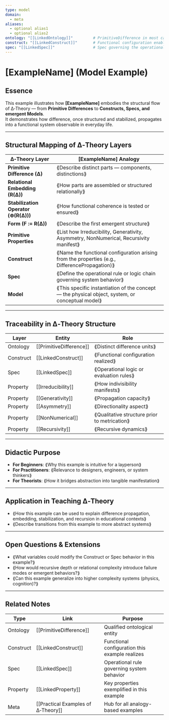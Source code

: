 ```yaml
---
type: model
domain:
  - meta
aliases:
  - optional alias1
  - optional alias2
ontology: "[[LinkedOntology]]"         # PrimitiveDifference in most cases
construct: "[[LinkedConstruct]]"       # Functional configuration enabled by properties
spec: "[[LinkedSpec]]"                 # Spec governing the operational logic
---
```


# [ExampleName] (Model Example)

## Essence

This example illustrates how **[ExampleName]** embodies the structural flow of ∆‑Theory — from **Primitive Differences** to **Constructs, Specs, and emergent Models**.  
It demonstrates how difference, once structured and stabilized, propagates into a functional system observable in everyday life.

---

## Structural Mapping of ∆‑Theory Layers

|∆‑Theory Layer|[ExampleName] Analogy|
|---|---|
|**Primitive Difference (∆)**|⟪Describe distinct parts — components, distinctions⟫|
|**Relational Embedding (R(∆))**|⟪How parts are assembled or structured relationally⟫|
|**Stabilization Operator (⊚(R(∆)))**|⟪How functional coherence is tested or ensured⟫|
|**Form (F := R(∆))**|⟪Describe the first emergent structure⟫|
|**Primitive Properties**|⟪List how Irreducibility, Generativity, Asymmetry, NonNumerical, Recursivity manifest⟫|
|**Construct**|⟪Name the functional configuration arising from the properties (e.g., DifferencePropagation)⟫|
|**Spec**|⟪Define the operational rule or logic chain governing system behavior⟫|
|**Model**|⟪This specific instantiation of the concept — the physical object, system, or conceptual model⟫|

---

## Traceability in ∆‑Theory Structure

|Layer|Entity|Role|
|---|---|---|
|Ontology|[[PrimitiveDifference]]|⟪Distinct difference units⟫|
|Construct|[[LinkedConstruct]]|⟪Functional configuration realized⟫|
|Spec|[[LinkedSpec]]|⟪Operational logic or evaluation rules⟫|
|Property|[[Irreducibility]]|⟪How indivisibility manifests⟫|
|Property|[[Generativity]]|⟪Propagation capacity⟫|
|Property|[[Asymmetry]]|⟪Directionality aspect⟫|
|Property|[[NonNumerical]]|⟪Qualitative structure prior to metrication⟫|
|Property|[[Recursivity]]|⟪Recursive dynamics⟫|

---

## Didactic Purpose

- **For Beginners**: ⟪Why this example is intuitive for a layperson⟫
- **For Practitioners**: ⟪Relevance to designers, engineers, or system thinkers⟫
- **For Theorists**: ⟪How it bridges abstraction into tangible manifestation⟫

---

## Application in Teaching ∆‑Theory

- ⟪How this example can be used to explain difference propagation, embedding, stabilization, and recursion in educational contexts⟫
- ⟪Describe transitions from this example to more abstract systems⟫

---

## Open Questions & Extensions

- ⟪What variables could modify the Construct or Spec behavior in this example?⟫
- ⟪How would recursive depth or relational complexity introduce failure modes or emergent behaviors?⟫
- ⟪Can this example generalize into higher complexity systems (physics, cognition)?⟫

---

## Related Notes

|Type|Link|Purpose|
|---|---|---|
|Ontology|[[PrimitiveDifference]]|Qualified ontological entity|
|Construct|[[LinkedConstruct]]|Functional configuration this example realizes|
|Spec|[[LinkedSpec]]|Operational rule governing system behavior|
|Property|[[LinkedProperty]]|Key properties exemplified in this example|
|Meta|[[Practical Examples of ∆‑Theory]]|Hub for all analogy-based examples|
